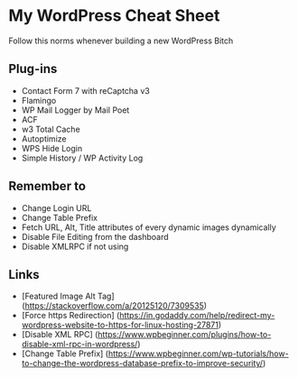 # My WordPress Cheat Sheet

Follow this norms whenever building a new WordPress Bitch

## Plug-ins
 - Contact Form 7 with reCaptcha v3
 - Flamingo
 - WP Mail Logger by Mail Poet
 - ACF
 - w3 Total Cache
 - Autoptimize
 - WPS Hide Login
 - Simple History / WP Activity Log
 
## Remember to

 - Change Login URL
 - Change Table Prefix
 - Fetch URL, Alt, Title attributes of every dynamic images dynamically
 - Disable File Editing from the dashboard
 - Disable XMLRPC if not using

## Links

 - [Featured Image Alt Tag] (https://stackoverflow.com/a/20125120/7309535)
 - [Force https Redirection] (https://in.godaddy.com/help/redirect-my-wordpress-website-to-https-for-linux-hosting-27871)
 - [Disable XML RPC] (https://www.wpbeginner.com/plugins/how-to-disable-xml-rpc-in-wordpress/)
 - [Change Table Prefix] (https://www.wpbeginner.com/wp-tutorials/how-to-change-the-wordpress-database-prefix-to-improve-security/)
